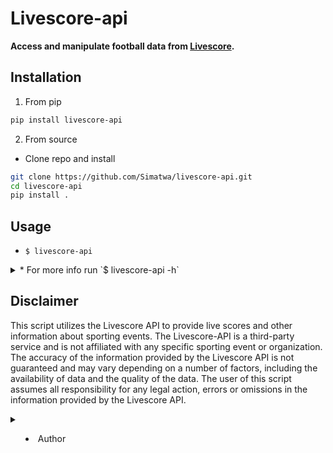 # Livescore-api
**Access and manipulate football data from [Livescore](https://livescore.com).**

## Installation

1. From pip

```sh
pip install livescore-api
```

2. From source

- Clone repo and install

```sh
git clone https://github.com/Simatwa/livescore-api.git
cd livescore-api
pip install .
```

## Usage

- `$ livescore-api`

<details>
<summary>
* For more info run `$ livescore-api -h`
</summary>

```
usage: livescore-api [-h] [-v] [-m MONTH] [-y YEAR]
                     [-c COUNTRY] [-l LEAGUE]
                     [-n NAME] [-s STATUS] [-M MAX]
                     [-H HEADERS] [-o PATH]
                     [-f html|csv|xlsx|markdown|xml|json]
                     [-i PATH]
                     [-t html|pretty|grid|fancy_grid|orgtbl|secure_html]
                     [--code CODE]
                     [--timeout TIMEOUT]
                     [--indent INDENT]
                     [--config PATH] [--update]
                     [--raw]
                     [date]

Access and manipulate matches from Livescore.com

positional arguments:
  date                  Date of the matches - 12

options:
  -h, --help            show this help message and
                        exit
  -v, --version         show program's version number
                        and exit
  -m MONTH, --month MONTH
                        Month of the matches - 6
  -y YEAR, --year YEAR  Year of the matches - 2023
  -c COUNTRY, --country COUNTRY
                        Return matches from the
                        specified countries only -
                        None
  -l LEAGUE, --league LEAGUE
                        Return matches of the
                        specified league(s) only -
                        None
  -n NAME, --name NAME  Return matches with the
                        specified team-name only -
                        None
  -s STATUS, --status STATUS
                        Return matches of the
                        specified status - None
  -M MAX, --max MAX     Maximum matches to be
                        returned - 1000
  -H HEADERS, --headers HEADERS
                        Path to .json file containing
                        http headers - None
  -o PATH, --output PATH
                        Path to save the content -
                        None
  -f html|csv|xlsx|markdown|xml|json, --format html|csv|xlsx|markdown|xml|json
                        Contents output format - json
  -i PATH, --input PATH
                        Use .json formatted file in
                        path - None
  -t html|pretty|grid|fancy_grid|orgtbl|secure_html, --tabulate html|pretty|grid|fancy_grid|orgtbl|secure_html
                        Tabulate the contents using
                        style specified
  --code CODE           Country code for making http
                        request - KE
  --timeout TIMEOUT     Http request timeout - 20s
  --indent INDENT       Indentation level for
                        formatting .json output - 4
  --config PATH         Use mapper-keys in path
  --update              Update mapper-keys from repo
  --raw                 Return contents with zero
                        manipulation

This script has no official relation with 
Livescore.com
```
</details>

## Disclaimer

This script utilizes the Livescore API to provide live scores and other information about sporting events. The Livescore-API is a third-party service and is not affiliated with any specific sporting event or organization. The accuracy of the information provided by the Livescore API is not guaranteed and may vary depending on a number of factors, including the availability of data and the quality of the data. The user of this script assumes all responsibility for any  legal action, errors or omissions in the information provided by the Livescore API.

<details>

<summary>

- Author

</summary>

The author of this script makes no representations or warranties, express or implied, about the accuracy, completeness, or suitability of the information provided by the Livescore API. The author of this script accepts no liability for any legal action,  errors or omissions in the information provided by the Livescore API.

**Note** : This is just for information purposes do not sue me.
</details>
